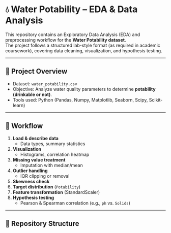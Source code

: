 # 💧 Water Potability – EDA & Data Analysis

This repository contains an Exploratory Data Analysis (EDA) and preprocessing workflow for the **Water Potability dataset**.  
The project follows a structured lab-style format (as required in academic coursework), covering data cleaning, visualization, and hypothesis testing.

---

## 📌 Project Overview
- Dataset: `water_potability.csv`
- Objective: Analyze water quality parameters to determine **potability (drinkable or not)**.
- Tools used: Python (Pandas, Numpy, Matplotlib, Seaborn, Scipy, Scikit-learn)

---

## 🔎 Workflow
1. **Load & describe data**  
   - Data types, summary statistics
2. **Visualization**  
   - Histograms, correlation heatmap
3. **Missing value treatment**  
   - Imputation with median/mean
4. **Outlier handling**  
   - IQR clipping or removal
5. **Skewness check**
6. **Target distribution** (`Potability`)
7. **Feature transformation** (StandardScaler)
8. **Hypothesis testing**  
   - Pearson & Spearman correlation (e.g., `ph` vs. `Solids`)

---

## 📂 Repository Structure
